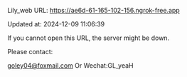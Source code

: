 Lily_web URL: https://ae6d-61-165-102-156.ngrok-free.app

Updated at: 2024-12-09 11:06:39

If you cannot open this URL, the server might be down.

Please contact: 

goley04@foxmail.com Or Wechat:GL_yeaH